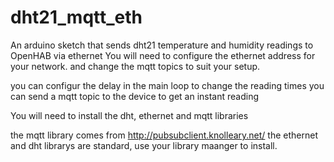 # dht21_mqtt_eth
An arduino sketch that sends dht21 temperature and humidity readings to OpenHAB via ethernet
You will need to configure the ethernet address for your network.
and change the mqtt topics to suit your setup.

you can configur the delay in the main loop to change the reading times
you can send a mqtt topic to the device to get an instant reading

You will need to install the dht, ethernet and mqtt libraries 

the mqtt library comes from
http://pubsubclient.knolleary.net/
the ethernet and dht librarys are standard, use your library maanger to install.


